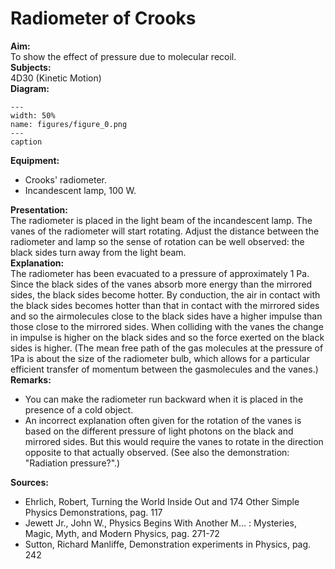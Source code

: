 # Radiometer of Crooks 
    
<b> Aim: </b>  
 To show the effect of pressure due to molecular recoil.    
<b> Subjects: </b>  
 4D30 (Kinetic Motion)   
<b> Diagram: </b>  
   
```{figure} figures/figure_0.png  
---  
width: 50%  
name: figures/figure_0.png  
---  
caption  
``` 
      
<b> Equipment: </b>  
 
 *  Crooks' radiometer. 
 *  Incandescent lamp, 100 W.
     
<b> Presentation: </b>  
 The radiometer is placed in the light beam of the incandescent lamp. The vanes of the radiometer will start rotating. Adjust the distance between the radiometer and lamp so the sense of rotation can be well observed: the black sides turn away from the light beam.    
<b> Explanation: </b>  
 The radiometer has been evacuated to a pressure of approximately 1 Pa. Since the black sides of the vanes absorb more energy than the mirrored sides, the black sides become hotter. By conduction, the air in contact with the black sides becomes hotter than that in contact with the mirrored sides and so the airmolecules close to the black sides have a higher impulse than those close to the mirrored sides. When colliding with the vanes the change in impulse is higher on the black sides and so the force exerted on the black sides is higher. (The mean free path of the gas molecules at the pressure of 1Pa is about the size of the radiometer bulb, which allows for a particular efficient transfer of momentum between the gasmolecules and the vanes.)    
<b> Remarks: </b>  
 
 *  You can make the radiometer run backward when it is placed in the presence of a cold object. 
 *  An incorrect explanation often given for the rotation of the vanes is based on the different pressure of light photons on the black and mirrored sides. But this would require the vanes to rotate in the direction opposite to that actually observed. (See also the demonstration: "Radiation pressure?".)
   
<b> Sources: </b>  
 
 *  Ehrlich, Robert, Turning the World Inside Out and 174 Other Simple Physics Demonstrations, pag. 117 
 *  Jewett Jr., John W., Physics Begins With Another M... : Mysteries, Magic, Myth, and Modern Physics, pag. 271-72 
 *  Sutton, Richard Manliffe, Demonstration experiments in Physics, pag. 242
     